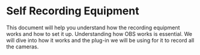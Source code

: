 # Self Recording Equipment

This document will help you understand how the recording equipment works and how to set it up. Understanding how OBS works is essential. We will dive into how it works and the plug-in we will be using for it to record all the cameras.
